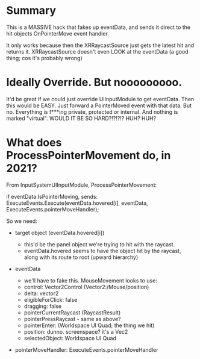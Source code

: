 # Summary

This is a MASSIVE hack that fakes up eventData, and sends it direct to the hit objects
OnPointerMove event handler.

It only works because then the XRRaycastSource just gets the latest hit and returns it.
XRRaycastSource doesn't even LOOK at the eventData (a good thing; cos it's probably wrong)



# Ideally Override. But nooooooooo.

It'd be great if we could just override UIInputModule to get eventData.
Then this would be EASY. Just forward a PointerMoved event with that data.
But no. Everything is f***ing private, protected or internal. And nothing is marked "virtual".
WOULD IT BE SO HARD?!?!?!?  HUH? HUH?

# What does ProcessPointerMovement do, in 2021?

From InputSystemUIInputModule, ProcessPointerMovement:

if eventData.IsPointerMoving, sends:
    ExecuteEvents.Execute(eventData.hovered[i], eventData, ExecuteEvents.pointerMoveHandler);
 
So we need:
- target object (eventData.hovered[i])
  - this'd be the panel object we're trying to hit with the raycast.
  - eventData.hovered seems to have the object hit by the raycast, along with its route to root (upward hierarchy)
- eventData
  - we'll have to fake this. MouseMovement looks to use:
  - control: Vector2Control (Vector2:/Mouse/position)
  - delta: vector2
  - eligibleForClick: false
  - dragging: false
  - pointerCurrentRaycast (RaycastResult)
  - pointerPressRaycast - same as above?
  - pointerEnter: (Worldspace UI Quad; the thing we hit)
  - position: dunno. screenspace? it's a Vec2
  - selectedObject: Worldspace UI Quad
    
- pointerMoveHandler: ExecuteEvents.pointerMoveHandler

#

